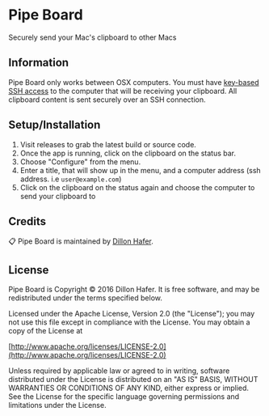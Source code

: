 # Pipe Board

Securely send your Mac's clipboard to other Macs

## Information

Pipe Board only works between OSX computers. You must have [key-based SSH access](https://www.digitalocean.com/community/tutorials/how-to-set-up-ssh-keys--2) to the computer that will be receiving your clipboard. All clipboard content is sent securely over an SSH connection.

## Setup/Installation

1. Visit releases to grab the latest build or source code.
2. Once the app is running, click on the clipboard on the status bar.
3. Choose "Configure" from the menu.
4. Enter a title, that will show up in the menu, and a computer address (ssh address. i.e `user@example.com`)
5. Click on the clipboard on the status again and choose the computer to send your clipboard to

## Credits

:clipboard: Pipe Board is maintained by [Dillon Hafer](http://www.dillonhafer.com).

## License

Pipe Board is Copyright © 2016 Dillon Hafer. It is free software, and may be redistributed under the terms specified below.

Licensed under the Apache License, Version 2.0 (the "License");
you may not use this file except in compliance with the License.
You may obtain a copy of the License at

[http://www.apache.org/licenses/LICENSE-2.0](http://www.apache.org/licenses/LICENSE-2.0)

Unless required by applicable law or agreed to in writing, software
distributed under the License is distributed on an "AS IS" BASIS,
WITHOUT WARRANTIES OR CONDITIONS OF ANY KIND, either express or implied.
See the License for the specific language governing permissions and
limitations under the License.
